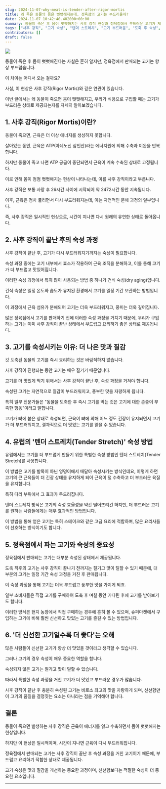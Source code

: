 ```yaml
---
slug: 2024-11-07-why-meat-is-tender-after-rigor-mortis
title: 왜 죽은 동물의 몸은 뻣뻣해지는데, 정육점의 고기는 부드러울까?
date: 2024-11-07 10:42:40.402000+00:00
summary: 동물이 죽은 후 몸이 뻣뻣해지는 사후 강직 현상과 정육점에서 부드러운 고기가 제공되는 이유를 살펴봅니다. 고기 숙성 과정과 도축 후 처리 방법이 어떻게 고기의 부드러움을 결정하는지 자세히 알아보겠습니다.
tags: ["사후 강직", "고기 숙성", "텐더 스트레치", "고기 부드러움", "도축 후 숙성", "고기 숙성 방법"]
contributors: []
draft: false
---
```


![](https://blogger.googleusercontent.com/img/a/AVvXsEjls9rbtS32qQvs5r_947uujo85GaHVyPP3YzoxRhRwVaBhIYBEFLKtmwbRPUXzkodPchD-4k7BkVqlKXcqp8FHFOxgti4ZKoK6atRWSpobOZ6EHgky_Xxv3-fjMhelKDeqnPRi-Vyv1Kn_xOlUqjlYAt8qa13yZtMWCacv4PmkuhxIr4ryxQRv2OWjads)

동물이 죽은 후 몸이 뻣뻣해진다는 사실은 흔히 알지만, 정육점에서 판매되는 고기는 항상 부드럽습니다.

이 차이는 어디서 오는 걸까요?

사실, 이 현상은 사후 강직(Rigor Mortis)와 깊은 연관이 있습니다.

이번 글에서는 왜 동물이 죽으면 몸이 뻣뻣해지고, 우리가 식용으로 구입할 때는 고기가 부드러운 상태로 제공되는지를 자세히 알아보겠습니다.

## 1. 사후 강직(Rigor Mortis)이란?

동물이 죽으면, 근육은 더 이상 에너지를 생성하지 못합니다.

살아있는 동안, 근육은 ATP(아데노신 삼인산)라는 에너지원에 의해 수축과 이완을 반복합니다.

하지만 동물이 죽고 나면 ATP 공급이 중단되면서 근육이 계속 수축된 상태로 고정됩니다.

이로 인해 몸이 점점 뻣뻣해지는 현상이 나타나는데, 이를 사후 강직이라고 부릅니다.

사후 강직은 보통 사망 후 26시간 사이에 시작되어 약 2472시간 동안 지속됩니다.

이후, 근육은 점차 풀리면서 다시 부드러워지는데, 이는 자연적인 분해 과정의 일부입니다.

즉, 사후 강직은 일시적인 현상으로, 시간이 지나면 다시 원래의 유연한 상태로 돌아옵니다.

## 2. 사후 강직이 끝난 후의 숙성 과정

사후 강직이 끝난 후, 고기가 다시 부드러워지기까지는 숙성이 필요합니다.

숙성 과정 중에는 고기 내부에서 효소가 작용하여 근육 조직을 분해하고, 이를 통해 고기가 더 부드럽고 맛있어집니다.

이러한 숙성 과정에서 특히 많이 사용되는 방법 중 하나가 건식 숙성(dry aging)입니다.

건식 숙성은 일정 온도와 습도가 유지된 환경에서 고기를 일정 기간 보관하는 방법입니다.

이 과정에서 근육 섬유가 분해되어 고기는 더욱 부드러워지고, 풍미는 더욱 깊어집니다.

많은 정육점에서 고기를 판매하기 전에 이러한 숙성 과정을 거치기 때문에, 우리가 구입하는 고기는 이미 사후 강직이 끝난 상태에서 부드럽고 요리하기 좋은 상태로 제공됩니다.

## 3. 고기를 숙성시키는 이유: 더 나은 맛과 질감

갓 도축된 동물의 고기를 즉시 요리하는 것은 바람직하지 않습니다.

사후 강직이 진행되는 동안 고기는 매우 질기기 때문입니다.

고기를 더 맛있게 먹기 위해서는 사후 강직이 끝난 후, 숙성 과정을 거쳐야 합니다.

숙성된 고기는 자연적으로 질감이 부드러워지고, 풍부한 맛을 자랑하게 됩니다.

특히 일부 전문가들은 "동물을 도축한 후 즉시 고기를 먹는 것은 고기에 대한 존중이 부족한 행동"이라고 말합니다.

고기가 뼈에 붙은 상태로 숙성되면, 근육이 뼈에 의해 어느 정도 긴장이 유지되면서 고기가 더 부드러워지고, 결과적으로 더 맛있는 고기를 얻을 수 있습니다.

## 4. 유럽의 '텐더 스트레치(Tender Stretch)' 숙성 방법

유럽에서는 고기를 더 부드럽게 만들기 위한 특별한 숙성 방법인 텐더 스트레치(Tender Stretch)를 사용합니다.

이 방법은 고기를 발목이 아닌 엉덩이에서 매달아 숙성시키는 방식인데요, 이렇게 하면 고기의 큰 근육들이 더 긴장 상태를 유지하게 되어 근육이 덜 수축하고 더 부드러운 육질을 유지합니다.

특히 다리 부위에서 그 효과가 두드러집니다.

텐더 스트레치 방식은 고기의 숙성 효율성을 약간 떨어뜨리긴 하지만, 더 부드러운 고기를 원하는 사람들에게는 매우 효과적인 방법입니다.

이 방법을 통해 얻은 고기는 특히 스테이크와 같은 고급 요리에 적합하며, 많은 요리사들이 선호하는 방식이기도 합니다.

## 5. 정육점에서 파는 고기와 숙성의 중요성

정육점에서 판매되는 고기는 대부분 숙성된 상태에서 제공됩니다.

도축 직후의 고기는 사후 강직이 끝나기 전까지는 질기고 맛이 덜할 수 있기 때문에, 대부분의 고기는 일정 기간 숙성 과정을 거친 후 판매됩니다.

이 숙성 과정을 통해 고기는 더욱 부드럽고 풍부한 맛을 가지게 되죠.

일부 소비자들은 직접 고기를 구매하여 도축 후 며칠 동안 기다린 후에 고기를 받아보기도 합니다.

이러한 방식은 현지 농장에서 직접 구매하는 경우에 흔히 볼 수 있으며, 슈퍼마켓에서 구입하는 고기에 비해 훨씬 신선하고 맛있는 고기를 즐길 수 있는 방법입니다.

## 6. '더 신선한 고기일수록 더 좋다'는 오해

많은 사람들이 신선한 고기가 항상 더 맛있을 것이라고 생각할 수 있습니다.

그러나 고기의 경우 숙성이 매우 중요한 역할을 합니다.

숙성되지 않은 고기는 질기고 맛이 덜할 수 있습니다.

따라서 특별한 숙성 과정을 거친 고기가 더 맛있고 부드러운 경우가 많습니다.

사후 강직이 끝난 후 충분히 숙성된 고기는 비로소 최고의 맛을 자랑하게 되며, 신선함만이 고기의 품질을 결정짓는 요소는 아니라는 점을 기억해야 합니다.

## 결론

동물이 죽으면 발생하는 사후 강직은 근육이 에너지를 잃고 수축하면서 몸이 뻣뻣해지는 현상입니다.

하지만 이 현상은 일시적이며, 시간이 지나면 근육이 다시 부드러워집니다.

정육점에서 판매되는 고기는 사후 강직이 끝난 후 숙성 과정을 거친 고기이기 때문에, 부드럽고 요리하기 적합한 상태로 제공됩니다.

고기 숙성은 맛과 질감을 개선하는 중요한 과정이며, 신선함보다는 적절한 숙성이 더 중요한 요소입니다.

---